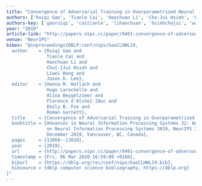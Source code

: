 ```yaml
---
title: "Convergence of Adversarial Training in Overparametrized Neural Networks"
authors: ['Ruiqi Gao', 'Tianle Cai', 'Haochuan Li', 'Cho-Jui Hsieh', 'Liwei Wang', 'Jason D. Lee']
authors-key: ['gaoruiqi', 'caitianle', 'lihaochuan', 'hsiehchojui', 'wangliwei', 'd.jason']
year: "2019"
article-link: "http://papers.nips.cc/paper/9461-convergence-of-adversarial-training-in-overparametrized-neural-networks"
venue: "NeurIPS"
bibex: "@inproceedings{DBLP:conf/nips/GaoCLHWL19,
  author    = {Ruiqi Gao and
               Tianle Cai and
               Haochuan Li and
               Cho{-}Jui Hsieh and
               Liwei Wang and
               Jason D. Lee},
  editor    = {Hanna M. Wallach and
               Hugo Larochelle and
               Alina Beygelzimer and
               Florence d'Alche{-}Buc and
               Emily B. Fox and
               Roman Garnett},
  title     = {Convergence of Adversarial Training in Overparametrized Neural Networks},
  booktitle = {Advances in Neural Information Processing Systems 32: Annual Conference
               on Neural Information Processing Systems 2019, NeurIPS 2019, 8-14
               December 2019, Vancouver, BC, Canada},
  pages     = {13009--13020},
  year      = {2019},
  url       = {http://papers.nips.cc/paper/9461-convergence-of-adversarial-training-in-overparametrized-neural-networks},
  timestamp = {Fri, 06 Mar 2020 16:59:09 +0100},
  biburl    = {https://dblp.org/rec/conf/nips/GaoCLHWL19.bib},
  bibsource = {dblp computer science bibliography, https://dblp.org}
}"
---
```


